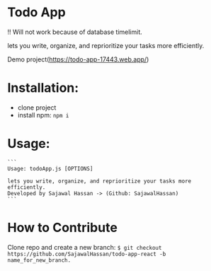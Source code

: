 # Todo App

!! Will not work because of database timelimit.

lets you write, organize, and reprioritize your tasks more efficiently.

Demo project(https://todo-app-17443.web.app/)

# Installation:
   - clone project
   - install npm: ```npm i```

# Usage:
    ```
    Usage: todoApp.js [OPTIONS]

    lets you write, organize, and reprioritize your tasks more efficiently.
    Developed by Sajawal Hassan -> (Github: SajawalHassan)
    ```
    
# How to Contribute
Clone repo and create a new branch: ```$ git checkout https://github.com/SajawalHassan/todo-app-react -b name_for_new_branch.```
